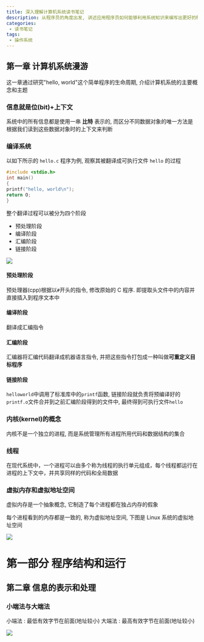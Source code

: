```yaml
---
title: 深入理解计算机系统读书笔记
description: 从程序员的角度出发, 讲述应用程序员如何能够利用系统知识来编写出更好的程序
categories:
 - 读书笔记
tags:
 - 操作系统
---
```


## 第一章 计算机系统漫游

这一章通过研究"hello, world"这个简单程序的生命周期, 介绍计算机系统的主要概念和主题

### 信息就是位(bit)+上下文

系统中的所有信息都是使用一串 **比特** 表示的, 而区分不同数据对象的唯一方法是根据我们读到这些数据对象时的上下文来判断

### 编译系统

以如下所示的 `hello.c` 程序为例, 观察其被翻译成可执行文件 `hello` 的过程
```c
#include <stdio.h>
int main()
{
printf("hello, world\n");
return O;
}
```

整个翻译过程可以被分为四个阶段
* 预处理阶段
* 编译阶段
* 汇编阶段
* 链接阶段

![](https://fishbun-blogimages.oss-cn-beijing.aliyuncs.com/blog_img/20200604095456.png)

#### 预处理阶段

预处理器(cpp)根据以`#`开头的指令, 修改原始的 C 程序. 即提取头文件中的内容并直接插入到程序文本中

#### 编译阶段

翻译成汇编指令

#### 汇编阶段

汇编器将汇编代码翻译成机器语言指令, 并把这些指令打包成一种叫做**可重定义目标程序**

#### 链接阶段

`helloworld`中调用了标准库中的`printf`函数, 链接阶段就负责将预编译好的`printf.o`文件合并到之前汇编阶段得到的文件中, 最终得到可执行文件`hello`

### 内核(kernel)的概念

内核不是一个独立的进程, 而是系统管理所有进程所用代码和数据结构的集合

### 线程

在现代系统中，一个进程可以由多个称为线程的执行单元组成，每个线程都运行在进程的上下文中，并共享同样的代码和全局数据

### 虚拟内存和虚拟地址空间

虚拟内存是一个抽象概念, 它制造了每个进程都在独占内存的假象

每个进程看到的内存都是一致的, 称为虚拟地址空间, 下图是 Linux 系统的虚拟地址空间

![](https://fishbun-blogimages.oss-cn-beijing.aliyuncs.com/blog_img/20200605135901.png)

# 第一部分 程序结构和运行

## 第二章 信息的表示和处理

### 小端法与大端法

小端法 : 最低有效字节在前面(地址较小)
大端法 : 最高有效字节在前面(地址较小)

![](https://fishbun-blogimages.oss-cn-beijing.aliyuncs.com/blog_img/20200605152049.png)

